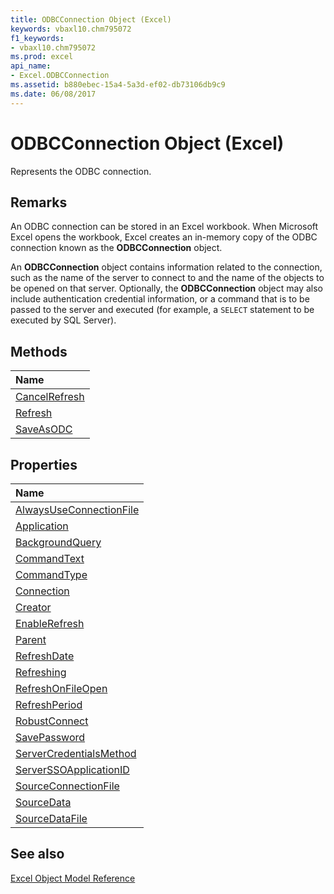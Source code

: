 ```yaml
---
title: ODBCConnection Object (Excel)
keywords: vbaxl10.chm795072
f1_keywords:
- vbaxl10.chm795072
ms.prod: excel
api_name:
- Excel.ODBCConnection
ms.assetid: b880ebec-15a4-5a3d-ef02-db73106db9c9
ms.date: 06/08/2017
---
```



# ODBCConnection Object (Excel)

Represents the ODBC connection.


## Remarks

An ODBC connection can be stored in an Excel workbook. When Microsoft Excel opens the workbook, Excel creates an in-memory copy of the ODBC connection known as the  **ODBCConnection** object.

An  **ODBCConnection** object contains information related to the connection, such as the name of the server to connect to and the name of the objects to be opened on that server. Optionally, the **ODBCConnection** object may also include authentication credential information, or a command that is to be passed to the server and executed (for example, a `SELECT` statement to be executed by SQL Server).


## Methods



|**Name**|
|:-----|
|[CancelRefresh](Excel.ODBCConnection.CancelRefresh.md)|
|[Refresh](Excel.ODBCConnection.Refresh.md)|
|[SaveAsODC](Excel.ODBCConnection.SaveAsODC.md)|

## Properties



|**Name**|
|:-----|
|[AlwaysUseConnectionFile](Excel.ODBCConnection.AlwaysUseConnectionFile.md)|
|[Application](Excel.ODBCConnection.Application.md)|
|[BackgroundQuery](Excel.ODBCConnection.BackgroundQuery.md)|
|[CommandText](Excel.ODBCConnection.CommandText.md)|
|[CommandType](Excel.ODBCConnection.CommandType.md)|
|[Connection](Excel.ODBCConnection.Connection.md)|
|[Creator](Excel.ODBCConnection.Creator.md)|
|[EnableRefresh](Excel.ODBCConnection.EnableRefresh.md)|
|[Parent](Excel.ODBCConnection.Parent.md)|
|[RefreshDate](Excel.ODBCConnection.RefreshDate.md)|
|[Refreshing](Excel.ODBCConnection.Refreshing.md)|
|[RefreshOnFileOpen](Excel.ODBCConnection.RefreshOnFileOpen.md)|
|[RefreshPeriod](Excel.ODBCConnection.RefreshPeriod.md)|
|[RobustConnect](Excel.ODBCConnection.RobustConnect.md)|
|[SavePassword](Excel.ODBCConnection.SavePassword.md)|
|[ServerCredentialsMethod](Excel.ODBCConnection.ServerCredentialsMethod.md)|
|[ServerSSOApplicationID](Excel.ODBCConnection.ServerSSOApplicationID.md)|
|[SourceConnectionFile](Excel.ODBCConnection.SourceConnectionFile.md)|
|[SourceData](Excel.ODBCConnection.SourceData.md)|
|[SourceDataFile](Excel.ODBCConnection.SourceDataFile.md)|

## See also


[Excel Object Model Reference](./overview/Excel/object-model.md)
